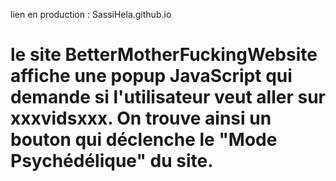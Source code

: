 lien en production : SassiHela.github.io
# le site BetterMotherFuckingWebsite affiche une popup JavaScript qui demande si l'utilisateur veut aller sur xxxvidsxxx. On trouve ainsi un bouton qui déclenche le "Mode Psychédélique" du site.
